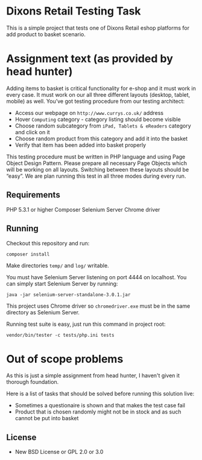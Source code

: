 Dixons Retail Testing Task
==========================

This is a simple project that tests one of Dixons Retail eshop platforms for add product to basket scenario.

Assignment text (as provided by head hunter)
============================================

Adding items to basket is critical functionality for e-shop and it must work in every case. It must work on our all three different layouts (desktop, tablet, mobile) as well.
You’ve got testing procedure from our testing architect:

- Access our webpage on `http://www.currys.co.uk/` address
- Hover `Computing` category - category listing should become visible
- Choose random subcategory from `iPad, Tablets & eReaders` category and click on it
- Choose random product from this category and add it into the basket
- Verify that item has been added into basket properly

This testing procedure must be written in PHP language and using Page Object Design Pattern.
Please prepare all necessary Page Objects which will be working on all layouts. Switching between these layouts should be “easy”. We are plan running this test in all three modes during every run.

Requirements
------------

PHP 5.3.1 or higher
Composer
Selenium Server
Chrome driver

Running
-------

Checkout this repository and run:

    composer install

Make directories `temp/` and `log/` writable.

You must have Selenium Server listening on port 4444 on localhost. You can simply start Selenium Server by running:
    
    java -jar selenium-server-standalone-3.0.1.jar

This project uses Chrome driver so `chromedriver.exe` must be in the same directory as Selenium Server.

Running test suite is easy, just run this command in project root:

    vendor/bin/tester -c tests/php.ini tests

Out of scope problems
=====================

As this is just a simple assignment from head hunter, I haven't given it thorough foundation.

Here is a list of tasks that should be solved before running this solution live:
- Sometimes a questionaire is shown and that makes the test case fail
- Product that is chosen randomly might not be in stock and as such cannot be put into basket


License
-------
- New BSD License or GPL 2.0 or 3.0


